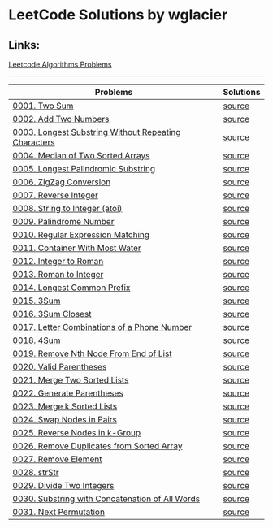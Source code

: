 
# LeetCode Solutions by wglacier


## Links:
[Leetcode Algorithms Problems](https://leetcode.com/problemset/algorithms/)  

---

| Problems | Solutions |
|----------|-----------|
| [0001. Two Sum](https://leetcode.com/problems/two-sum/) | [source](./solutions/0001.%20Two%20Sum.md) |
| [0002. Add Two Numbers](https://leetcode.com/problems/add-two-numbers/) | [source](./solutions/0002.%20Add%20Two%20Numbers.md) |
| [0003. Longest Substring Without Repeating Characters](https://leetcode.com/problems/longest-substring-without-repeating-characters/) | [source](./solutions/0003.%20Longest%20Substring%20Without%20Repeating%20Characters.md) |
| [0004. Median of Two Sorted Arrays](https://leetcode.com/problems/median-of-two-sorted-arrays/) | [source](./solutions/0004.%20Median%20of%20Two%20Sorted%20Arrays.md) |
| [0005. Longest Palindromic Substring](https://leetcode.com/problems/longest-palindromic-substring/) | [source](./solutions/0005.%20Longest%20Palindromic%20Substring.md) |
| [0006. ZigZag Conversion](https://leetcode.com/problems/zigzag-conversion/) | [source](./solutions/0006.%20ZigZag%20Conversion.md) |
| [0007. Reverse Integer](https://leetcode.com/problems/reverse-integer/) | [source](./solutions/0007.%20Reverse%20Integer.md) |
| [0008. String to Integer (atoi)](https://leetcode.com/problems/string-to-integer-atoi/) | [source](./solutions/0008.%20String%20to%20Integer%20(atoi).md) |
| [0009. Palindrome Number](https://leetcode.com/problems/palindrome-number/) | [source](./solutions/0009.%20Palindrome%20Number.md) |
| [0010. Regular Expression Matching](https://leetcode.com/problems/regular-expression-matching/) | [source](./solutions/0010.%20Regular%20Expression%20Matching.md) |
| [0011. Container With Most Water](https://leetcode.com/problems/container-with-most-water/) | [source](./solutions/0011.%20Container%20With%20Most%20Water.md) |
| [0012. Integer to Roman](https://leetcode.com/problems/integer-to-roman/) | [source](./solutions/0012.%20Integer%20to%20Roman.md) |
| [0013. Roman to Integer](https://leetcode.com/problems/roman-to-integer/) | [source](./solutions/0013.%20Roman%20to%20Integer.md) |
| [0014. Longest Common Prefix](https://leetcode.com/problems/longest-common-prefix/) | [source](./solutions/0014.%20Longest%20Common%20Prefix.md) |
| [0015. 3Sum](https://leetcode.com/problems/3sum/) | [source](./solutions/0015.%203Sum.md) |
| [0016. 3Sum Closest](https://leetcode.com/problems/3sum-closest/) | [source](./solutions/0016.%203Sum%20Closest.md) |
| [0017. Letter Combinations of a Phone Number](https://leetcode.com/problems/letter-combinations-of-a-phone-number/) | [source](./solutions/0017.%20Letter%20Combinations%20of%20a%20Phone%20Number.md) |
| [0018. 4Sum](https://leetcode.com/problems/4sum/) | [source](./solutions/0018.%204Sum.md) |
| [0019. Remove Nth Node From End of List](https://leetcode.com/problems/remove-nth-node-from-end-of-list/) | [source](./solutions/0019.%20Remove%20Nth%20Node%20From%20End%20of%20List.md) |
| [0020. Valid Parentheses](https://leetcode.com/problems/valid-parentheses/) | [source](./solutions/0020.%20Valid%20Parentheses.md) |
| [0021. Merge Two Sorted Lists](https://leetcode.com/problems/merge-two-sorted-lists/) | [source](./solutions/0021.%20Merge%20Two%20Sorted%20Lists.md) |
| [0022. Generate Parentheses](https://leetcode.com/problems/generate-parentheses/) | [source](./solutions/0022.%20Generate%20Parentheses.md) |
| [0023. Merge k Sorted Lists](https://leetcode.com/problems/merge-k-sorted-lists/) | [source](./solutions/0023.%20Merge%20k%20Sorted%20Lists.md) |
| [0024. Swap Nodes in Pairs](https://leetcode.com/problems/swap-nodes-in-pairs/) | [source](./solutions/0024.%20Swap%20Nodes%20in%20Pairs.md) |
| [0025. Reverse Nodes in k-Group](https://leetcode.com/problems/reverse-nodes-in-k-group/) | [source](./solutions/0025.%20Reverse%20Nodes%20in%20k-Group.md) |
| [0026. Remove Duplicates from Sorted Array](https://leetcode.com/problems/remove-duplicates-from-sorted-array/) | [source](./solutions/0026.%20Remove%20Duplicates%20from%20Sorted%20Array.md) |
| [0027. Remove Element](https://leetcode.com/problems/remove-element/) | [source](./solutions/0027.%20Remove%20Element.md) |
| [0028. strStr](https://leetcode.com/problems/strstr/) | [source](./solutions/0028.%20strStr.md) |
| [0029. Divide Two Integers](https://leetcode.com/problems/divide-two-integers/) | [source](./solutions/0029.%20Divide%20Two%20Integers.md) |
| [0030. Substring with Concatenation of All Words](https://leetcode.com/problems/substring-with-concatenation-of-all-words/) | [source](./solutions/0030.%20Substring%20with%20Concatenation%20of%20All%20Words.md) |
| [0031. Next Permutation](https://leetcode.com/problems/next-permutation/) | [source](./solutions/0031.%20Next%20Permutation.md) |
